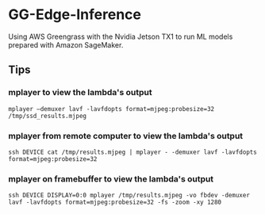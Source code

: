 # GG-Edge-Inference

Using AWS Greengrass with the Nvidia Jetson TX1 to run ML models prepared with Amazon SageMaker.

## Tips

### mplayer to view the lambda's output

`mplayer –demuxer lavf -lavfdopts format=mjpeg:probesize=32 /tmp/ssd_results.mjpeg`

### mplayer from remote computer to view the lambda's output

`ssh DEVICE cat /tmp/results.mjpeg | mplayer - -demuxer lavf -lavfdopts format=mjpeg:probesize=32`

### mplayer on framebuffer to view the lambda's output

`ssh DEVICE DISPLAY=0:0 mplayer /tmp/results.mjpeg -vo fbdev -demuxer lavf -lavfdopts format=mjpeg:probesize=32 -fs -zoom -xy 1280`